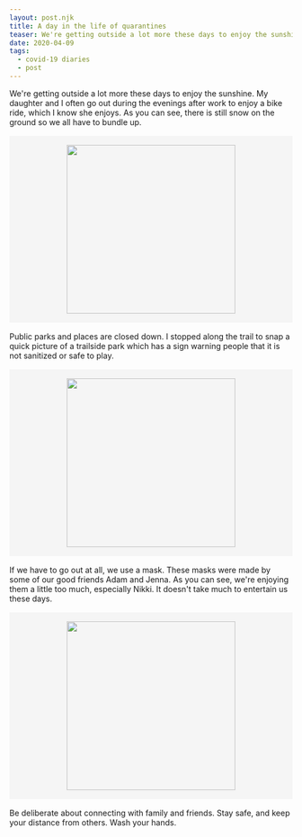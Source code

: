```yaml
---
layout: post.njk
title: A day in the life of quarantines
teaser: We're getting outside a lot more these days to enjoy the sunshine. 
date: 2020-04-09
tags:
  - covid-19 diaries
  - post
---
```

We're getting outside a lot more these days to enjoy the sunshine. My daughter and I often go out during the evenings after work to enjoy a bike ride, which I know she enjoys. As you can see, there is still snow on the ground so we all have to bundle up. 
<div style="display: flex; justify-content: center; width: 100%; padding: 1rem 0; background-color: #f5f5f5; margin: 1rem 0">
<img src="{{relativeRoot}}assets/img/img_2.jpeg" height="auto" width="300">
</div>

Public parks and places are closed down. I stopped along the trail to snap a quick picture of a trailside park which has a sign warning people that it is not sanitized or safe to play.
<div style="display: flex; justify-content: center; width: 100%; padding: 1rem 0; background-color: #f5f5f5; margin: 1rem 0">
<img src="{{relativeRoot}}assets/img/img_3.jpeg" height="auto" width="300">
</div>

If we have to go out at all, we use a mask. These masks were made by some of our good friends Adam and Jenna. As you can see, we're enjoying them a little too much, especially Nikki. It doesn't take much to entertain us these days.
<div style="display: flex; justify-content: center; width: 100%; padding: 1rem 0; background-color: #f5f5f5; margin: 1rem 0">
<img src="{{relativeRoot}}assets/img/img_4.jpeg" height="auto" width="300">
</div>

Be deliberate about connecting with family and friends. Stay safe, and keep your distance from others. Wash your hands. 

